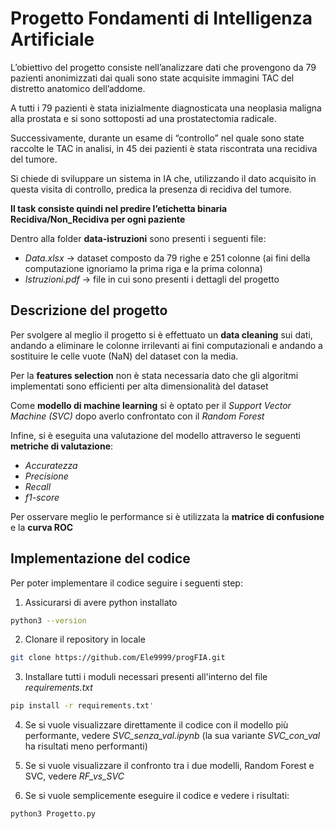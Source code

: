 # Progetto Fondamenti di Intelligenza Artificiale
L’obiettivo del progetto consiste nell’analizzare dati che provengono da 79 pazienti anonimizzati dai quali sono state acquisite immagini TAC del distretto anatomico dell’addome.

A tutti i 79 pazienti è stata inizialmente diagnosticata una neoplasia maligna alla prostata e si sono sottoposti ad una prostatectomia radicale.

Successivamente, durante un esame di “controllo” nel quale sono state raccolte le TAC in analisi, in 45 dei pazienti è stata riscontrata una recidiva del tumore.

Si chiede di sviluppare un sistema in IA che, utilizzando il dato acquisito in questa visita di controllo, predica la presenza di recidiva del tumore.

**Il task consiste quindi nel predire l’etichetta binaria Recidiva/Non_Recidiva per ogni paziente**

Dentro alla folder **data-istruzioni** sono presenti i seguenti file:
* *Data.xlsx* -> dataset composto da 79 righe e 251 colonne (ai fini della computazione ignoriamo la prima riga e la prima colonna)
* *Istruzioni.pdf* -> file in cui sono presenti i dettagli del progetto

## Descrizione del progetto

Per svolgere al meglio il progetto si è effettuato un **data cleaning** sui dati, andando a eliminare le colonne irrilevanti ai fini computazionali e andando a sostituire le celle vuote (NaN) del dataset con la media.

Per la **features selection** non è stata necessaria dato che gli algoritmi implementati sono efficienti per alta dimensionalità del dataset

Come **modello di machine learning** si è optato per il *Support Vector Machine (SVC)* dopo averlo confrontato con il *Random Forest*

Infine, si è eseguita una valutazione del modello attraverso le seguenti **metriche di valutazione**:
* *Accuratezza*
* *Precisione*
* *Recall*
* *f1-score*

Per osservare meglio le performance si è utilizzata la **matrice di confusione** e la **curva ROC**

## Implementazione del codice

Per poter implementare il codice seguire i seguenti step:

1. Assicurarsi di avere python installato

```bash
python3 --version
```

2. Clonare il repository in locale

```bash
git clone https://github.com/Ele9999/progFIA.git
```

3. Installare tutti i moduli necessari presenti all'interno del file *requirements.txt*

```bash
pip install -r requirements.txt'
```

4. Se si vuole visualizzare direttamente il codice con il modello più performante, vedere *SVC_senza_val.ipynb* (la sua variante *SVC_con_val* ha risultati meno performanti)

5. Se si vuole visualizzare il confronto tra i due modelli, Random Forest e SVC, vedere *RF_vs_SVC*

6. Se si vuole semplicemente eseguire il codice e vedere i risultati:

```bash
python3 Progetto.py
```





